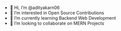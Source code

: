 - 👋 Hi, I’m @adityakarn06
- 👀 I’m interested in Open Source Contributions
- 🌱 I’m currently learning Backend Web Development
- 💞️ I’m looking to collaborate on MERN Projects

<!---
adityakarn06/adityakarn06 is a ✨ special ✨ repository because its `README.md` (this file) appears on your GitHub profile.
You can click the Preview link to take a look at your changes.
--->
